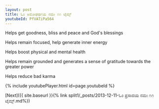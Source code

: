 ```yaml
---
layout: post
title: ಓಂ ಅಮೋಘರ್ಥಯ ನಮಃ ೧೧ ಟೈಮ್ಸ್
youtubeId: PfVATiPa564
---
```

 
 
Helps get goodness, bliss and peace and God's blessings
 
Helps remain focused, help generate inner energy 
 
Helps boost physical and mental health 
 
Helps remain grounded and generates a sense of gratitude towards the greater power 
 
Helps reduce bad karma
 
 
 
 


{% include youtubePlayer.html id=page.youtubeId %}
 
[Next]({{ site.baseurl }}{% link  split1/_posts/2013-12-11-ಓಂ ಪ್ರಸಾದಯ ನಮಃ ೧೧ ಟೈಮ್ಸ್.md%})
 
